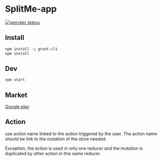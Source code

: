 # SplitMe-app

[![wercker status](https://app.wercker.com/status/37d56113d27069405dd13eb9a8d8bb20/m "wercker status")](https://app.wercker.com/project/bykey/37d56113d27069405dd13eb9a8d8bb20)

## Install

```sh
npm install -g grunt-cli
npm install
```

## Dev

```sh
npm start
```

## Market
[Google play](https://play.google.com/store/apps/details?id=com.split.app)

## Action

use action name linked to the action triggered by the user. The action name should be link to the mutation of the store needed.

Exception, the action is used in only one reducer and the mutation is duplicated by other action in this same reducer.
